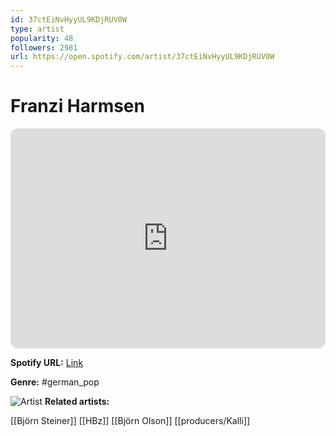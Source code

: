 ```yaml
---
id: 37ctEiNvHyyUL9KDjRUV0W
type: artist
popularity: 48
followers: 2981
url: https://open.spotify.com/artist/37ctEiNvHyyUL9KDjRUV0W
---
```

# Franzi Harmsen

<iframe style="border-radius:12px" src="https://open.spotify.com/embed/artist/37ctEiNvHyyUL9KDjRUV0W" width="100%" height="352" frameBorder="0" allowfullscreen="" allow="autoplay; clipboard-write; encrypted-media; fullscreen; picture-in-picture" loading="lazy"></iframe>

**Spotify URL:** [Link](https://open.spotify.com/artist/37ctEiNvHyyUL9KDjRUV0W)

**Genre:**  #german_pop

![Artist](https://i.scdn.co/image/ab6761610000e5ebbd2a3963659cc4362efee409)
**Related artists:**

[[Björn Steiner]]
[[HBz]]
[[Björn Olson]]
[[producers/Kalli]]
